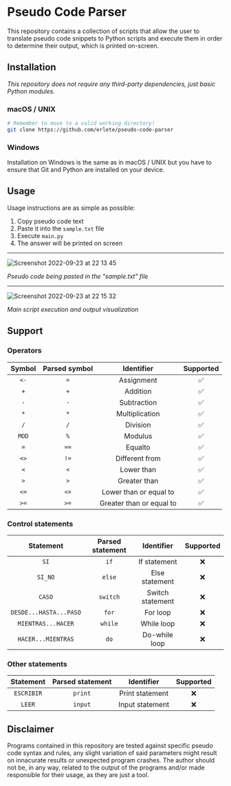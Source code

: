 # Pseudo Code Parser

This repository contains a collection of scripts that allow the user to translate pseudo code snippets to Python scripts and execute them in order to determine their output, which is printed on-screen.

## Installation

_This repository does not require any third-party dependencies, just basic Python modules._

### macOS / UNIX

```bash
# Remember to move to a valid working directory!
git clone https://github.com/erlete/pseudo-code-parser
```

### Windows

Installation on Windows is the same as in macOS / UNIX but you have to ensure that Git and Python are installed on your device.

## Usage

Usage instructions are as simple as possible:

1. Copy pseudo code text
2. Paste it into the `sample.txt` file
3. Execute `main.py`
4. The answer will be printed on screen

---

![Screenshot 2022-09-23 at 22 13 45](https://user-images.githubusercontent.com/76848729/192049689-bd9dcd40-4ce4-4aa9-8532-5be43fa4eed4.png)

_Pseudo code being pasted in the "sample.txt" file_

---

![Screenshot 2022-09-23 at 22 15 32](https://user-images.githubusercontent.com/76848729/192049865-e7665fdc-29eb-4919-9bc4-89e76bdc0588.png)

_Main script execution and output visualization_


## Support

### Operators

| Symbol | Parsed symbol | Identifier | Supported |
| :---: | :---: | :---: | :---: |
| `<-` | `=` | Assignment | ✅ |
| `+` | `+` | Addition | ✅ |
| `-` | `-` | Subtraction | ✅ |
| `*` | `*` | Multiplication | ✅ |
| `/` | `/` | Division | ✅ |
| `MOD` | `%` | Modulus | ✅ |
| `=` | `==` | Equalto | ✅ |
| `<>` | `!=` | Different from | ✅ |
| `<` | `<` | Lower than | ✅ |
| `>` | `>` | Greater than | ✅ |
| `<=` | `<=` | Lower than or equal to | ✅ |
| `>=` | `>=` | Greater than or equal to | ✅ |


### Control statements

| Statement | Parsed statement | Identifier | Supported |
| :---: | :---: | :---: | :---: |
| `SI` | `if` | If statement | ❌ |
| `SI_NO` | `else` | Else statement | ❌ |
| `CASO` | `switch` | Switch statement | ❌ |
| `DESDE...HASTA...PASO` | `for` | For loop | ❌ |
| `MIENTRAS...HACER` | `while` | While loop | ❌ |
| `HACER...MIENTRAS` | `do` | Do-while loop | ❌ |


### Other statements

| Statement | Parsed statement | Identifier | Supported |
| :---: | :---: | :---: | :---: |
| `ESCRIBIR` | `print` | Print statement | ❌ |
| `LEER` | `input` | Input statement | ❌ |


## Disclaimer

Programs contained in this repository are tested against specific pseudo code syntax and rules, any slight variation of said parameters might result on innacurate results or unexpected program crashes. The author should not be, in any way, related to the output of the programs and/or made responsible for their usage, as they are just a tool.
